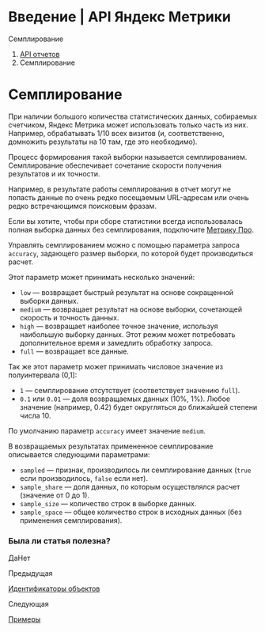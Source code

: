 # Введение | API Яндекс Метрики

Семплирование

  1. [API отчетов](index.md)
  2. Семплирование

# Семплирование

При наличии большого количества статистических данных, собираемых счетчиком, Яндекс Метрика может использовать только часть из них. Например, обрабатывать 1/10 всех визитов (и, соответственно, домножить результаты на 10 там, где это необходимо).

Процесс формирования такой выборки называется семплированием. Семплирование обеспечивает сочетание скорости получения результатов и их точности.

Например, в результате работы семплирования в отчет могут не попасть данные по очень редко посещаемым URL-адресам или очень редко встречающимся поисковым фразам.

Если вы хотите, чтобы при сборе статистики всегда использовалась полная выборка данных без семплирования, подключите [Метрику Про](https://yandex.../support/metrica/pro/intro.md).

Управлять семплированием можно с помощью параметра запроса `accuracy`, задающего размер выборки, по которой будет производиться расчет.

Этот параметр может принимать несколько значений:

  * `low` — возвращает быстрый результат на основе сокращенной выборки данных.
  * `medium` — возвращает результат на основе выборки, сочетающей скорость и точность данных.
  * `high` — возвращает наиболее точное значение, используя наибольшую выборку данных. Этот режим может потребовать дополнительное время и замедлить обработку запроса.
  * `full` — возвращает все данные.

Так же этот параметр может принимать числовое значение из полуинтервала (0,1]:

  * `1` — семплирование отсутствует (соответствует значению `full`).
  * `0.1` или `0.01` — доля возвращаемых данных (10%, 1%). Любое значение (например, 0.42) будет округляться до ближайшей степени числа 10.

По умолчанию параметр `accuracy` имеет значение `medium`.

В возвращаемых результатах примененное семплирование описывается следующими параметрами:

  * `sampled` — признак, производилось ли семплирование данных (`true` если производилось, `false` если нет).
  * `sample_share` — доля данных, по которым осуществлялся расчет (значение от 0 до 1).
  * `sample_size` — количество строк в выборке данных.
  * `sample_space` — общее количество строк в исходных данных (без применения семплирования).

### Была ли статья полезна?

ДаНет

Предыдущая

[Идентификаторы объектов](get-id.md)

Следующая

[Примеры](examples.md)